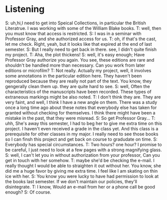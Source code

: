 # Listening
S: uh,hi,I need to get into Speical Collections, in particular the British Literatrue. I was working with some of the William Blake books.
T: well, then you must know that access is restricted.
S: I was in a seminar with Professor Gray, and she authorized access for us.
T: oh, if that's the cast, let me check. Right, yeah, but it looks like that expired at the end of last semester.
S: But I really need to get back in there. see, I didn't quite finish my project.
T: Aha, the plot thickens!
S: well, it's easy enough; Have Professor Gray authorize you again. You see, these editions are rare and shouldn't be handled more than necessary. Can you work from later editions or microfilm?
T: Not really. Actually my project, well, it involves some annotations in the particular edition here. They haven't been reproduced because they are really not part of the text. You know, they gengerally clean them up. they are quite hard to see.
S: well, Often the characteristics of the manuscripts have been recorded. These types of extraneous markings might be also noted.
T: I don't think they are. They are very faint, and well, I think I have a new angle on them. There was a study once a long time ago about these notes that everybody else has taken for granted without checking for themselves. I think there might have been a mistake in the past, that they were misread.
S: So get Professor Gray...
T: uhh, She's away this semester, I had to beg her to give me extra time on this project. I haven't even received a grade in the class yet. And this class is a prerequisite for other classes in my major. I really need to see those books so I can finsh this project and get back on course to gradudate on time.
S: Everybody has special circumstances.
T: Two hours? one hour? I promise to be careful, I just need to look at a few pages with a strong magnifying glass.
S: well, I can't let you in without authorization from your professor, Can you get in touch with her somehow.
T: maybe she'd be checking the e-mail. I really thought I would be able to straighten it out without her. You know, she did me a huge favor by giving me extra time. I feel like I am skating on thin ice with her.
S: You know you were lucky to have had permission to look at the books last semester. If we don't maintain our policies, they'll disintegrate.
T: I know, Would an e-mail from her or a phone call be good enough?
S: Of course.